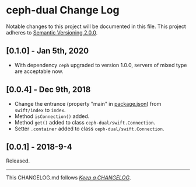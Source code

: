 #   ceph-dual Change Log

Notable changes to this project will be documented in this file. This project adheres to [Semantic Versioning 2.0.0](http://semver.org/).

##  [0.1.0] - Jan 5th, 2020

*   With dependency `ceph` upgraded to version 1.0.0, servers of mixed type are acceptable now.

##  [0.0.4] - Dec 9th, 2018

*   Change the entrance (property "main" in [package.json](./package.json)) from `swift/index` to `index`.
*   Method `isConnection()` added.
*   Method `get()` added to class `ceph-dual/swift.Connection`.
*   Setter `.container` added to class `ceph-dual/swift.Connection`.

##	[0.0.1] - 2018-9-4

Released.

---
This CHANGELOG.md follows [*Keep a CHANGELOG*](http://keepachangelog.com/).
